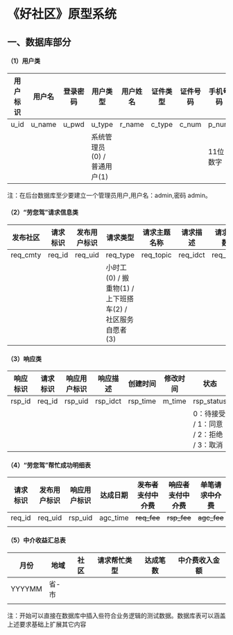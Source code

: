 # 《好社区》原型系统
## 一、数据库部分

#### （1）用户类

| 用户标识 | 用户名 | 登录密码 | 用户类型                    | 用户姓名 | 证件类型 | 证件号码 | 手机号码 | 用户级别         | 用户简介 | 注册城市 | 注册社区 | 注册时间 | 修改时间 |
| -------- | ------ | -------- | --------------------------- | -------- | -------- | -------- | -------- | ---------------- | -------- | -------- | -------- | -------- | -------- |
| u_id     | u_name | u_pwd    | u_type                      | r_name   | c_type   | c_num    | p_num    | u_level          | u_idct   | r_city   | r_cmty   | r_time   | m_time   |
|          |        |          | 系统管理员(0) / 普通用户(1) |          |          |          | 11位数字 | VIP(0) / 一般(1) |          |          |          |          |          |

注：在后台数据库至少要建立一个管理员用户,用户名：admin,密码 admin。 

#### （2）“劳您驾”请求信息类

| 发布社区 | 请求标识 | 发布用户标识 | 请求类型                                                  | 请求主题名称 | 请求描述 | 请求人数 | 请求结束日期 | 请求介绍照片 | 创建时间 | 修改时间 | 状态                                              |
| -------- | -------- | ------------ | --------------------------------------------------------- | ------------ | -------- | -------- | ------------ | ------------ | -------- | -------- | ------------------------------------------------- |
| req_cmty | req_id   | req_uid      | req_type                                                  | req_topic    | req_idct | req_nop  | end_time     | req_photo    | req_time | m_time   | req_status                                        |
|          |          |              | 小时工(0) / 搬重物(1) / 上下班搭车(2) / 社区服务自愿者(3) |              |          |          |              | 可空         |          |          | 已完成(0) / 待响应(1) / 已取消(2) / 到期未达成(3) |

#### （3）响应类

| 响应标识 | 请求标识 | 响应用户标识 | 响应描述 | 创建时间 | 修改时间 | 状态                                    |
| -------- | -------- | ------------ | -------- | -------- | -------- | --------------------------------------- |
| rsp_id   | req_id   | rsp_uid      | rsp_idct | rsp_time | m_time   | rsp_status                              |
|          |          |              |          |          |          | 0：待接受 / 1：同意 / 2：拒绝 / 3：取消 |

#### （4）“劳您驾”帮忙成功明细表

| 请求标识 | 发布用户标识 | 响应用户标识 | 达成日期 | ~~发布者支付中介费~~ | ~~响应者支付中介费~~ | ~~单笔请求中介费~~ |
| -------- | ------------ | ------------ | -------- | -------------------- | -------------------- | ------------------ |
| req_id   | req_uid      | rsp_uid      | agc_time | ~~req_fee~~          | ~~rsp_fee~~          | ~~agc_fee~~        |
|          |              |              |          |                      |                      |                    |

#### （5）中介收益汇总表

| 月份   | 地域  | 社区 | 请求帮忙类型 | 达成笔数 | 中介费收入金额 |
| ------ | ----- | ---- | ------------ | -------- | -------------- |
| YYYYMM | 省-市 |      |              |          |                |
|        |       |      |              |          |                |

注：开始可以直接在数据库中插入些符合业务逻辑的测试数据。数据库表可以涵盖上述要求基础上扩展其它内容
